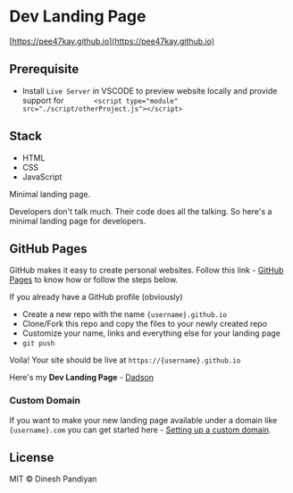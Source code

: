# Dev Landing Page
[https://pee47kay.github.io](https://pee47kay.github.io)


## Prerequisite
- Install `Live Server` in VSCODE to preview website locally and provide support for `        <script type="module" src="./script/otherProject.js"></script>
`

## Stack
- HTML
- CSS
- JavaScript

Minimal landing page.

Developers don't talk much. Their code does all the talking. So here's a minimal landing page for developers.

## GitHub Pages

GitHub makes it easy to create personal websites. Follow this link - [GitHub Pages](https://pages.github.com/) to know how or follow the steps below.

If you already have a GitHub profile (obviously)

* Create a new repo with the name `{username}.github.io`
* Clone/Fork this repo and copy the files to your newly created repo
* Customize your name, links and everything else for your landing page
* `git push`

Voila! Your site should be live at `https://{username}.github.io`

Here's my **Dev Landing Page** - [Dadson](https://pee47kay.github.io)

### Custom Domain

If you want to make your new landing page available under a domain like `{username}.com` you can get started here - [Setting up a custom domain](https://help.github.com/articles/quick-start-setting-up-a-custom-domain/).

## License

MIT © Dinesh Pandiyan
